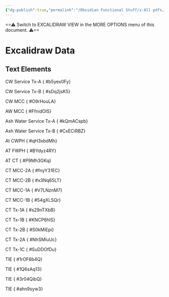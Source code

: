 ```yaml
---
{"dg-publish":true,"permalink":"/Obsidian Functional Stuff/z-All pdfs, Images & Small Excalidraws/CWPH, FWPH & CT Switch Gear Drawing/","tags":["excalidraw"],"noteIcon":""}
---
```


==⚠  Switch to EXCALIDRAW VIEW in the MORE OPTIONS menu of this document. ⚠==


# Excalidraw Data
## Text Elements
CW Service Tx-A
{ #b5yex0Fy}


CW Service Tx-B
{ #sDq2jsK5}


CW MCC
{ #O9rHouLA}


AW MCC
{ #FfnidOIS}


Ash Water Service Tx-A
{ #kQmACspb}


Ash Water Service Tx-B
{ #CxECiRBZ}


At CWPH
{ #qH3xbdMh}


AT FWPH
{ #BYdyz4RY}


AT CT
{ #P9Mh3GKq}


CT MCC-2A
{ #fnyY31EC}


CT MCC-2B
{ #x3Nq65LT}


CT MCC-1A
{ #V7LNznM7}


CT MCC-1B
{ #54gXLSQr}


CT Tx-1A
{ #s29nTXbB}


CT Tx-1B
{ #KNCP6hlS}


CT Tx-2B
{ #S0kMiEpi}


CT Tx-2A
{ #NhSMluUc}


CT Tx-1C
{ #SuDDOfDu}


TIE
{ #1rOF6b4Q}


TIE
{ #1Q6sAq13}


TIE
{ #3r04QibQ}


TIE
{ #ahn9syw3}


